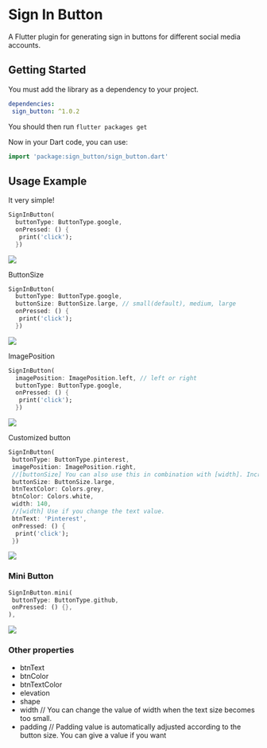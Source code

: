 # Sign In Button
A Flutter plugin for generating sign in buttons for different social media accounts.

## Getting Started

You must add the library as a dependency to your project.
```yaml
dependencies:
 sign_button: ^1.0.2
```

You should then run `flutter packages get`

Now in your Dart code, you can use:

```dart
import 'package:sign_button/sign_button.dart'
```

## Usage Example

It very simple!

```dart
SignInButton(
  buttonType: ButtonType.google,
  onPressed: () {
   print('click');
  })
```

<img src = "https://github.com/emreesen27/Flutter-Sign-Button/blob/assets/btns.png?raw=true">

ButtonSize
```dart
SignInButton(
  buttonType: ButtonType.google,
  buttonSize: ButtonSize.large, // small(default), medium, large
  onPressed: () {
   print('click');
  })
```
<img src = "https://github.com/emreesen27/Flutter-Sign-Button/blob/assets/size.png?raw=true">

ImagePosition
```dart
SignInButton(
  imagePosition: ImagePosition.left, // left or right
  buttonType: ButtonType.google,
  onPressed: () {
   print('click');
  })
```
<img src = "https://github.com/emreesen27/Flutter-Sign-Button/blob/assets/position.png?raw=true">

Customized button
```dart
SignInButton(
 buttonType: ButtonType.pinterest,
 imagePosition: ImagePosition.right,
 //[buttonSize] You can also use this in combination with [width]. Increases the font and icon size of the button.
 buttonSize: ButtonSize.large,
 btnTextColor: Colors.grey,
 btnColor: Colors.white,
 width: 140,
 //[width] Use if you change the text value.
 btnText: 'Pinterest',
 onPressed: () {
  print('click');
 })
```

<img src = "https://github.com/emreesen27/Flutter-Sign-Button/blob/assets/custom.png?raw=true">

### Mini Button
```dart
SignInButton.mini(
 buttonType: ButtonType.github,
 onPressed: () {},
),
```
<img src = "https://github.com/emreesen27/Flutter-Sign-Button/blob/assets/mini_button.png?raw=true">


### Other properties
- btnText 
- btnColor
- btnTextColor
- elevation
- shape
- width  // You can change the value of width when the text size becomes too small.
- padding  // Padding value is automatically adjusted according to the button size. You can give a value if you want
